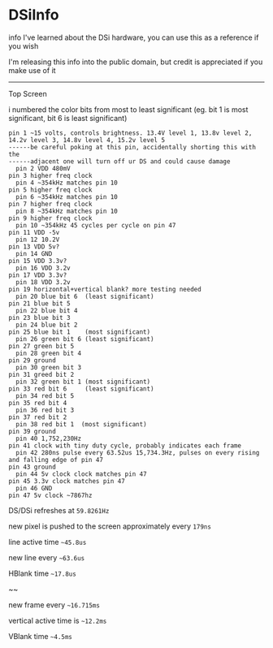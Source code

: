 # DSiInfo
info I've learned about the DSi hardware, you can use this as a reference if you wish

I'm releasing this info into the public domain, but credit is appreciated if you make use of it

-------

Top Screen

i numbered the color bits from most to least significant (eg. bit 1 is most significant, bit 6 is least significant)

```
pin 1 ~15 volts, controls brightness. 13.4V level 1, 13.8v level 2, 14.2v level 3, 14.8v level 4, 15.2v level 5
------be careful poking at this pin, accidentally shorting this with the
------adjacent one will turn off ur DS and could cause damage
  pin 2 VDD 480mV
pin 3 higher freq clock
  pin 4 ~354kHz matches pin 10
pin 5 higher freq clock
  pin 6 ~354kHz matches pin 10
pin 7 higher freq clock
  pin 8 ~354kHz matches pin 10
pin 9 higher freq clock
  pin 10 ~354kHz 45 cycles per cycle on pin 47
pin 11 VDD -5v
  pin 12 10.2V
pin 13 VDD 5v?
  pin 14 GND
pin 15 VDD 3.3v?
  pin 16 VDD 3.2v
pin 17 VDD 3.3v?
  pin 18 VDD 3.2v
pin 19 horizontal+vertical blank? more testing needed
  pin 20 blue bit 6  (least significant)
pin 21 blue bit 5
  pin 22 blue bit 4
pin 23 blue bit 3
  pin 24 blue bit 2
pin 25 blue bit 1    (most significant)
  pin 26 green bit 6 (least significant)
pin 27 green bit 5
  pin 28 green bit 4
pin 29 ground
  pin 30 green bit 3
pin 31 greed bit 2
  pin 32 green bit 1 (most significant)
pin 33 red bit 6     (least significant)
  pin 34 red bit 5
pin 35 red bit 4
  pin 36 red bit 3
pin 37 red bit 2
  pin 38 red bit 1  (most significant)
pin 39 ground
  pin 40 1,752,230Hz
pin 41 clock with tiny duty cycle, probably indicates each frame
  pin 42 280ns pulse every 63.52us 15,734.3Hz, pulses on every rising and falling edge of pin 47
pin 43 ground
  pin 44 5v clock clock matches pin 47
pin 45 3.3v clock matches pin 47
  pin 46 GND
pin 47 5v clock ~7867hz
```

DS/DSi refreshes at `59.8261Hz`

new pixel is pushed to the screen approximately every `179ns`

line active time `~45.8us`

new line every `~63.6us`

HBlank time `~17.8us`

~~

new frame every `~16.715ms`

vertical active time is `~12.2ms`

VBlank time `~4.5ms`
